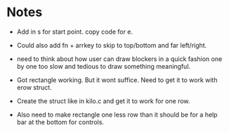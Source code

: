 # Notes

- Add in s for start point. copy code for e.
- Could also add fn + arrkey to skip to top/bottom and far left/right.
- need to think about how user can draw blockers in a quick fashion one by one too slow and tedious to draw something meaningful.

- Got rectangle working. But it wont suffice. Need to get it to work with erow struct.
- Create the struct like in kilo.c and get it to work for one row.

- Also need to make rectangle one less row than it should be for a help bar at the bottom for controls.
